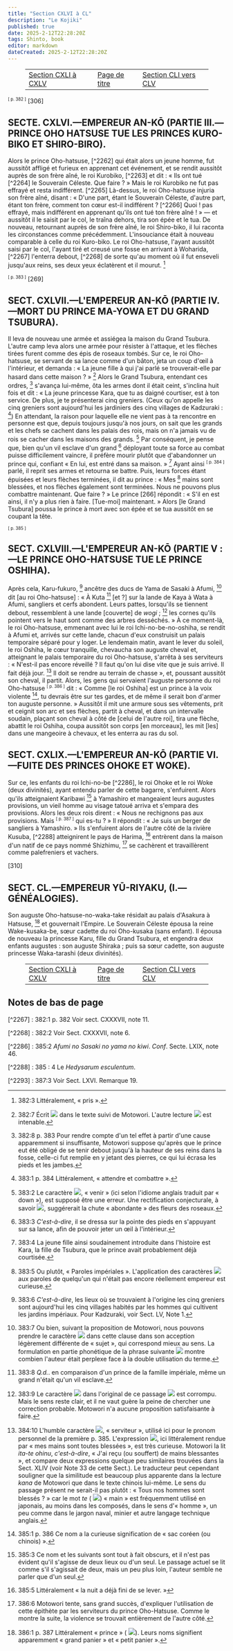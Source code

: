 ```yaml
---
title: "Section CXLVI à CL"
description: "Le Kojiki"
published: true
date: 2025-2-12T22:28:20Z
tags: Shinto, book
editor: markdown
dateCreated: 2025-2-12T22:28:20Z
---
```


<figure class="table chapter-navigator">
  <table>
    <tbody>
      <tr>
        <td>
        <a href="/fr/book/Shintoism/The_Kojiki/Vol3_145">
          <span class="mdi mdi-arrow-left-drop-circle"></span><span class="pl-2">Section CXLI à CXLV</span>
        </a>
        </td>
        <td>
        <a href="/fr/book/Shintoism/The_Kojiki">
          <span class="mdi mdi-book-open-variant"></span><span class="pl-2">Page de titre</span>
        </a>
        </td>
        <td>
        <a href="/fr/book/Shintoism/The_Kojiki/Vol3_155">
          <span class="pr-2">Section CLI vers CLV</span><span class="mdi mdi-arrow-right-drop-circle"></span>
        </a>
        </td>
      </tr>
    </tbody>
  </table>
</figure>

<span id="p382"><sup><small>[ p. 382 ]</small></sup></span> \[306\]

## SECTE. CXLVI.—EMPEREUR AN-KŌ (PARTIE III.—PRINCE OHO HATSUSE TUE LES PRINCES KURO-BIKO ET SHIRO-BIRO).

Alors le prince Oho-hatsuse, [^2262] qui était alors un jeune homme, fut aussitôt affligé et furieux en apprenant cet événement, et se rendit aussitôt auprès de son frère aîné, le roi Kurobiko, [^2263] et dit : « Ils ont tué [^2264] le Souverain Céleste. Que faire ? » Mais le roi Kurobiko ne fut pas effrayé et resta indifférent. [^2265] Là-dessus, le roi Oho-hatsuse injuria son frère aîné, disant : « D'une part, étant le Souverain Céleste, d'autre part, étant ton frère, comment ton cœur est-il indifférent ? [^2266] Quoi ! pas effrayé, mais indifférent en apprenant qu'ils ont tué ton frère aîné ! » — et aussitôt il le saisit par le col, le traîna dehors, tira son épée et le tua. De nouveau, retournant auprès de son frère aîné, le roi Shiro-biko, il lui raconta les circonstances comme précédemment. L'insouciance était à nouveau comparable à celle du roi Kuro-biko. Le roi Oho-hatsuse, l'ayant aussitôt saisi par le col, l'ayant tiré et creusé une fosse en arrivant à Woharida, [^2267] l'enterra debout, [^2268] de sorte qu'au moment où il fut enseveli jusqu'aux reins, ses deux yeux éclatèrent et il mourut. [^2269]


<span id="p383"><sup><small>[ p. 383 ]</small></sup></span> \[269\]

## SECT. CXLVII.—L'EMPEREUR AN-KŌ (PARTIE IV.—MORT DU PRINCE MA-YOWA ET DU GRAND TSUBURA).

Il leva de nouveau une armée et assiégea la maison du Grand Tsubura. L'autre camp leva alors une armée pour résister à l'attaque, et les flèches tirées furent comme des épis de roseaux tombés. Sur ce, le roi Oho-hatsuse, se servant de sa lance comme d'un bâton, jeta un coup d'œil à l'intérieur, et demanda : « La jeune fille à qui j'ai parlé se trouverait-elle par hasard dans cette maison ? » [^2273] Alors le Grand Tsubura, entendant ces ordres, [^2274] s'avança lui-même, ôta les armes dont il était ceint, s'inclina huit fois et dit : « La jeune princesse Kara, que tu as daigné courtiser, est à ton service. De plus, je te présenterai cinq greniers. (Ceux qu'on appelle les cinq greniers sont aujourd'hui les jardiniers des cinq villages de Kadzuraki : [^2275]) En attendant, la raison pour laquelle elle ne vient pas à ta rencontre en personne est que, depuis toujours jusqu'à nos jours, on sait que les grands et les chefs se cachent dans les palais des rois, mais on n'a jamais vu de rois se cacher dans les maisons des grands. [^2276] Par conséquent, je pense que, bien qu'un vil esclave d'un grand [^2277] déployant toute sa force au combat puisse difficilement vaincre, il préfère mourir plutôt que d'abandonner un prince qui, confiant « En lui, est entré dans sa maison. » [^2278] Ayant ainsi <span id="p384"><sup><small>[ p. 384 ]</small></sup></span> parlé, il reprit ses armes et retourna se battre. Puis, leurs forces étant épuisées et leurs flèches terminées, il dit au prince : « Mes [^2279] mains sont blessées, et nos flèches également sont terminées. Nous ne pouvons plus combattre maintenant. Que faire ? » Le prince \[266\] répondit : « S'il en est ainsi, il n'y a plus rien à faire. \[Tue-moi\] maintenant. » Alors \[le Grand Tsubura\] poussa le prince à mort avec son épée et se tua aussitôt en se coupant la tête.


<span id="p385"><sup><small>[ p. 385 ]</small></sup></span>

## SECT. CXLVIII.—L'EMPEREUR AN-KŌ (PARTIE V :—LE PRINCE OHO-HATSUSE TUE LE PRINCE OSHIHA).

Après cela, Karu-fukuro, [^2280] ancêtre des ducs de Yama de Sasaki à Afumi, [^2281] dit \[au roi Oho-hatsuse\] : « À Kuta [^2282] \[et ?\] sur la lande de Kaya à Wata à Afumi, sangliers et cerfs abondent. Leurs pattes, lorsqu'ils se tiennent debout, ressemblent à une lande \[couverte\] de _wogi_ ; [^2283] les cornes qu'ils pointent vers le haut sont comme des arbres desséchés. » À ce moment-là, le roi Oho-hatsuse, emmenant avec lui le roi Ichi-no-be-no-oshiha, se rendit à Afumi et, arrivés sur cette lande, chacun d'eux construisit un palais temporaire séparé pour y loger. Le lendemain matin, avant le lever du soleil, le roi Oshiha, le cœur tranquille, chevaucha son auguste cheval et, atteignant le palais temporaire du roi Oho-hatsuse, s'arrêta à ses serviteurs : « N'est-il pas encore réveillé ? Il faut qu'on lui dise vite que je suis arrivé. Il fait déjà jour. [^2284] Il doit se rendre au terrain de chasse », et, poussant aussitôt son cheval, il partit. Alors, les gens qui servaient l'auguste personne du roi Oho-hatsuse <span id="p386"><sup><small>[ p. 386 ]</small></sup></span> dit : « Comme \[le roi Oshiha\] est un prince à la voix violente [^2285], tu devrais être sur tes gardes, et de même il serait bon d'armer ton auguste personne. » Aussitôt il mit une armure sous ses vêtements, prit et ceignit son arc et ses flèches, partit à cheval, et dans un intervalle soudain, plaçant son cheval à côté de \[celui de l'autre roi\], tira une flèche, abattit le roi Oshiha, coupa aussitôt son corps \[en morceaux\], les mit \[les\] dans une mangeoire à chevaux, et les enterra au ras du sol.


## SECT. CXLIX.—L'EMPEREUR AN-KŌ (PARTIE VI.—FUITE DES PRINCES OHOKE ET WOKE).

Sur ce, les enfants du roi Ichi-no-be [^2286], le roi Ohoke et le roi Woke (deux divinités), ayant entendu parler de cette bagarre, s'enfuirent. Alors qu'ils atteignaient Karibawi [^2287] à Yamashiro et mangeaient leurs augustes provisions, un vieil homme au visage tatoué arriva et s'empara des provisions. Alors les deux rois dirent : « Nous ne rechignons pas aux provisions. Mais <span id="p387"><sup><small>[ p. 387 ]</small></sup></span> qui es-tu ? » Il répondit : « Je suis un berger de sangliers à Yamashiro. » Ils s'enfuirent alors de l'autre côté de la rivière Kusuba, [^2288] atteignirent le pays de Harima, [^2289] entrèrent dans la maison d'un natif de ce pays nommé Shizhimu, [^2290] se cachèrent et travaillèrent comme palefreniers et vachers.


\[310\]

## SECT. CL.—EMPEREUR YŪ-RIYAKU, (I.—GÉNÉALOGIES).

Son auguste Oho-hatsuse-no-waka-take résidait au palais d'Asakura à Hatsuse, [^2291] et gouvernait l'Empire. Le Souverain Céleste épousa la reine Wake-kusaka-be, sœur cadette du roi Oho-kusaka (sans enfant). Il épousa de nouveau la princesse Karu, fille du Grand Tsubura, et engendra deux enfants augustes : son auguste Shiraka ; puis sa sœur cadette, son auguste princesse Waka-tarashi (deux divinités).

<figure class="table chapter-navigator">
  <table>
    <tbody>
      <tr>
        <td>
        <a href="/fr/book/Shintoism/The_Kojiki/Vol3_145">
          <span class="mdi mdi-arrow-left-drop-circle"></span><span class="pl-2">Section CXLI à CXLV</span>
        </a>
        </td>
        <td>
        <a href="/fr/book/Shintoism/The_Kojiki">
          <span class="mdi mdi-book-open-variant"></span><span class="pl-2">Page de titre</span>
        </a>
        </td>
        <td>
        <a href="/fr/book/Shintoism/The_Kojiki/Vol3_155">
          <span class="pr-2">Section CLI vers CLV</span><span class="mdi mdi-arrow-right-drop-circle"></span>
        </a>
        </td>
      </tr>
    </tbody>
  </table>
</figure>

## Notes de bas de page


[^2267] : 382:1 p. 382 Voir sect. CXXXVII, note 11.

[^2268] : 382:2 Voir Sect. CXXXVII, note 6.

[^2269]: 382:3 Littéralement, « pris ».

[^2270]: 382:4 _C'est-à-dire_, a traité la question avec indifférence.

[^2271]: 382:5 Littéralement, « sans compter », comme si l’orateur voulait dire que le mort ne pouvait pas compter sur lui pour se venger.

[^2272]: 382:6 À Yamato. Le nom semble signifier « champ nouvellement labouré »

[^2273]: 382:7 Écrit ![](/image/book/Shintoism/The_Kojiki/38200.jpg) dans le texte suivi de Motowori. L'autre lecture ![](/image/book/Shintoism/The_Kojiki/38201.jpg) est intenable.

[^2274]: 382:8 p. 383 Pour rendre compte d'un tel effet à partir d'une cause apparemment si insuffisante, Motowori suppose qu'après que le prince eut été obligé de se tenir debout jusqu'à la hauteur de ses reins dans la fosse, celle-ci fut remplie en y jetant des pierres, ce qui lui écrasa les pieds et les jambes.

[^2275]: 383:1 p. 384 Littéralement, « attendre et combattre ».

[^2276]: 383:2 Le caractère ![](/image/book/Shintoism/The_Kojiki/38400.jpg), « venir » (ici selon l'idiome anglais traduit par « down »), est supposé être une erreur. Une rectification conjecturale, à savoir ![](/image/book/Shintoism/The_Kojiki/38401.jpg), suggérerait la chute « abondante » des fleurs des roseaux.

[^2277]: 383:3 _C'est-à-dire_, il se dressa sur la pointe des pieds en s'appuyant sur sa lance, afin de pouvoir jeter un œil à l'intérieur.

[^2278]: 383:4 La jeune fille ainsi soudainement introduite dans l'histoire est Kara, la fille de Tsubura, que le prince avait probablement déjà courtisée.

[^2279]: 383:5 Ou plutôt, « Paroles impériales ». L'application des caractères ![](/image/book/Shintoism/The_Kojiki/38402.jpg) aux paroles de quelqu'un qui n'était pas encore réellement empereur est curieuse.

[^2280]: 383:6 _C'est-à-dire_, les lieux où se trouvaient à l'origine les cinq greniers sont aujourd'hui les cinq villages habités par les hommes qui cultivent les jardins impériaux. Pour Kadzuraki, voir Sect. LV, Note 1.

[^2281]: 383:7 Ou bien, suivant la proposition de Motowori, nous pouvons prendre le caractère ![](/image/book/Shintoism/The_Kojiki/38403.jpg) dans cette clause dans son acception légèrement différente de « sujet », qui correspond mieux au sens. La formulation en partie phonétique de la phrase suivante ![](/image/book/Shintoism/The_Kojiki/38404.jpg) montre combien l'auteur était perplexe face à la double utilisation du terme.

[^2282]: 383:8 _Q.d._. en comparaison d'un prince de la famille impériale, même un grand n'était qu'un vil esclave.

[^2283]: 383:9 Le caractère ![](/image/book/Shintoism/The_Kojiki/38405.jpg) dans l'original de ce passage ![](/image/book/Shintoism/The_Kojiki/38406.jpg) est corrompu. Mais le sens reste clair, et il ne vaut guère la peine de chercher une correction probable. Motowori n'a aucune proposition satisfaisante à faire.

[^2284]: 384:10 L'humble caractère ![](/image/book/Shintoism/The_Kojiki/38407.jpg), « serviteur », utilisé ici pour le pronom personnel de la première p. 385. L'expression ![](/image/book/Shintoism/The_Kojiki/38500.jpg), ici littéralement rendue par « mes mains sont toutes blessées », est très curieuse. Motowori la lit _ita-te ohinu_, _c'est-à-dire_, « J'ai reçu (ou souffert) de mains blessantes », et compare deux expressions quelque peu similaires trouvées dans la Sect. XLIV (voir Note 33 de cette Sect.). Le traducteur peut cependant souligner que la similitude est beaucoup plus apparente dans la lecture _kana_ de Motowori que dans le texte chinois lui-même. Le sens du passage présent ne serait-il pas plutôt : « Tous nos hommes sont blessés ? » car le mot _te_ ( ![](/image/book/Shintoism/The_Kojiki/38501.jpg)) « main » est fréquemment utilisé en japonais, au moins dans les composés, dans le sens d'« homme », un peu comme dans le jargon naval, minier et autre langage technique anglais.

[^2285]: 385:1 p. 386 Ce nom a la curieuse signification de « sac coréen (ou chinois) ».

[^2286] : 385:2 _Afumi no Sasaki no yama no kiwi_. _Conf_. Secte. LXIX, note 46.

[^2287]: 385:3 Ce nom et les suivants sont tout à fait obscurs, et il n'est pas évident qu'il s'agisse de deux lieux ou d'un seul. Le passage actuel se lit comme s'il s'agissait de deux, mais un peu plus loin, l'auteur semble ne parler que d'un seul.

[^2288] : 385 : 4 Le _Hedysarum esculentum_.

[^2289]: 385:5 Littéralement « la nuit a déjà fini de se lever. »

[^2290]: 386:6 Motowori tente, sans grand succès, d'expliquer l'utilisation de cette épithète par les serviteurs du prince Oho-Hatsuse. Comme le montre la suite, la violence se trouvait entièrement de l'autre côté.

[^2291]: 386:1 p. 387 Littéralement « prince » ( ![](/image/book/Shintoism/The_Kojiki/38700.jpg)). Leurs noms signifient apparemment « grand panier » et « petit panier ».

[^2292]: 386:2 Connu plus tard sous les noms de Kaniha et Kabawi. Ce nom signifie (si l'on se fie aux caractères utilisés) « le puits où les feuilles étaient coupées ».

[^2293] : 387:3 Voir Sect. LXVI. Remarque 19.

[^2294]: 387:4 Voir Sect. LX, Note 19.

[^2295]: 387:5 Ou Shizhimi. Nom propre d'un village, il est ici utilisé comme nom d'homme. L'étymologie est obscure.

[^2296]: 387:1 p. 387 Pour Hatsuse, voir Sect. CXLIII, Note 8. Plusieurs Asakuras sont nommés dans les pages de ces « Archives ». Celui nommé ici se trouve à Yamato. Le nom semble signifier « entrepôt du matin ».